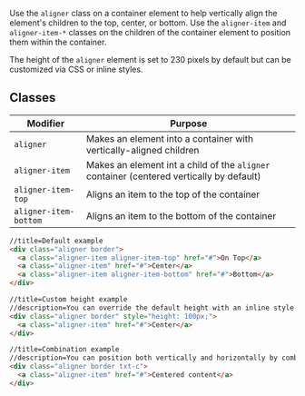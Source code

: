 Use the `aligner` class on a container element to help vertically align the element's children to the top, center, or bottom. Use the `aligner-item` and `aligner-item-*` classes on the children of the container element to position them within the container.

The height of the `aligner` element is set to 230 pixels by default but can be customized via CSS or inline styles.

## Classes

Modifier | Purpose
---------|--------
`aligner` | Makes an element into a container with vertically-aligned children
`aligner-item` | Makes an element int a child of the `aligner` container (centered vertically by default)
`aligner-item-top` | Aligns an item to the top of the container
`aligner-item-bottom` | Aligns an item to the bottom of the container

```html
//title=Default example
<div class="aligner border">
  <a class="aligner-item aligner-item-top" href="#">On Top</a>
  <a class="aligner-item" href="#">Center</a>
  <a class="aligner-item aligner-item-bottom" href="#">Bottom</a>
</div>
```

```html
//title=Custom height example
//description=You can override the default height with an inline style (or with CSS).
<div class="aligner border" style="height: 100px;">
  <a class="aligner-item" href="#">Center</a>
</div>
```

```html
//title=Combination example
//description=You can position both vertically and horizontally by combining the `aligner` with grids, or the text-alignment classes (`txt-l`, `txt-r`, and `txt-c`).
<div class="aligner border txt-c">
  <a class="aligner-item" href="#">Centered content</a>
</div>
```